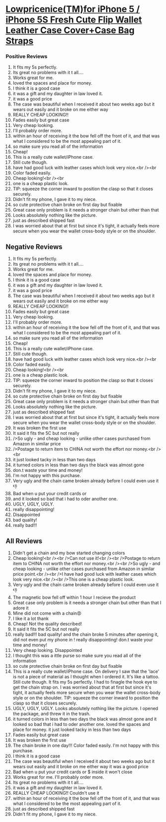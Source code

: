# [Lowpricenice(TM)for iPhone 5 / iPhone 5S Fresh Cute Flip Wallet Leather Case Cover+Case Bag Straps](https://products.checkmycream.com/products/Lowpricenice(TM)for-iPhone-5-iPhone-5S-Fresh-Cute-Flip-Wallet-Leather-Case-Cover+Case-Bag-Straps.html)

### Positive Reviews

<ol>
      <li>It fits my 5s perfectly.</li>
      <li>Its great no problems with it t all....</li>
      <li>Works great for me.  </li>
      <li>loved the spaces and place for money.  </li>
      <li>I think it is a good case</li>
      <li>it was a gift and my daughter in law loved it.</li>
      <li>it was a good price</li>
      <li>The case was beautiful when I received it about two weeks ago but it wears out easily and it broke on me either way</li>
      <li>REALLY CHEAP LOOKING!!  </li>
      <li>Fades easily but great case</li>
      <li>Very cheap looking.</li>
      <li>I&#x27;ll probably order more.</li>
      <li>within an hour of receiving it the bow fell off the front of it, and that was what I considered to be the most appealing part of it.</li>
      <li>so make sure you read all of the information</li>
      <li>Cheap!  </li>
      <li>This is a really cute wallet/iPhone case.</li>
      <li>Still cute though.</li>
      <li>have had good luck with leather cases which look very nice.&lt;br /&gt;&lt;br</li>
      <li>Color faded easily.</li>
      <li>Cheap looking!&lt;br /&gt;&lt;br</li>
      <li>one is a cheap plastic look.</li>
      <li>TIP: squeeze the corner inward to position the clasp so that it closes securely.</li>
      <li>Didn&#x27;t fit my phone, I gave it to my niece.</li>
      <li>so cute protective chain broke on first day but fixable</li>
      <li>Great case only problem is it needs a stronger chain but other than that</li>
      <li>Looks absolutely nothing like the picture.  </li>
      <li>just as described shipped fast</li>
      <li>I was worried about that at first but since it&#x27;s tight, it actually feels more secure when you wear the wallet cross-body style or on the shoulder.</li>
</ol>


<h2>Negative Reviews</h2>
<ol>
<li> It fits my 5s perfectly.</li>
<li> Its great no problems with it t all....</li>
<li> Works great for me.  </li>
<li> loved the spaces and place for money.  </li>
<li> I think it is a good case</li>
<li> it was a gift and my daughter in law loved it.</li>
<li> it was a good price</li>
<li> The case was beautiful when I received it about two weeks ago but it wears out easily and it broke on me either way</li>
<li> REALLY CHEAP LOOKING!!  </li>
<li> Fades easily but great case</li>
<li> Very cheap looking.</li>
<li> I&#x27;ll probably order more.</li>
<li> within an hour of receiving it the bow fell off the front of it, and that was what I considered to be the most appealing part of it.</li>
<li> so make sure you read all of the information</li>
<li> Cheap!  </li>
<li> This is a really cute wallet/iPhone case.</li>
<li> Still cute though.</li>
<li> have had good luck with leather cases which look very nice.&lt;br /&gt;&lt;br</li>
<li> Color faded easily.</li>
<li> Cheap looking!&lt;br /&gt;&lt;br</li>
<li> one is a cheap plastic look.</li>
<li> TIP: squeeze the corner inward to position the clasp so that it closes securely.</li>
<li> Didn&#x27;t fit my phone, I gave it to my niece.</li>
<li> so cute protective chain broke on first day but fixable</li>
<li> Great case only problem is it needs a stronger chain but other than that</li>
<li> Looks absolutely nothing like the picture.  </li>
<li> just as described shipped fast</li>
<li> I was worried about that at first but since it&#x27;s tight, it actually feels more secure when you wear the wallet cross-body style or on the shoulder.</li>
<li> It was broken the first use</li>
<li> It said it fits the 5C but not really</li>
<li> /&gt;So ugly - and cheap looking - unlike other cases purchased from Amazon in similar price</li>
<li> /&gt;Postage to return item to CHINA not worth the effort nor money.&lt;br /&gt;&lt;br</li>
<li> it just looked tacky in less than two days</li>
<li> it turned colors in less than two days the black was almost gone</li>
<li> don.t waste your time and money!</li>
<li> I&#x27;m not happy with this purchase.</li>
<li> Very ugly and the chain came broken already before I could even use it 👎</li>
<li> Bad when u put your credit cards or</li>
<li> and it looked so bad that i had to oder another one.  </li>
<li> UGLY, UGLY, UGLY.  </li>
<li> really disappointing!</li>
<li> Disappointed</li>
<li> bad quality!</li>
<li> really bad!!!</li>
</ol>

<h2>All Reviews</h2>

<ol>
    <li> Didn&#x27;t get a chain and my bow started changing colors</li>
    <li> Cheap looking!&lt;br /&gt;&lt;br /&gt;Can not use it!&lt;br /&gt;&lt;br /&gt;Postage to return item to CHINA not worth the effort nor money.&lt;br /&gt;&lt;br /&gt;So ugly - and cheap looking - unlike other cases purchased from Amazon in similar price point.&lt;br /&gt;&lt;br /&gt;I have had good luck with leather cases which look very nice.&lt;br /&gt;&lt;br /&gt;This one is a cheap plastic look.</li>
    <li> Very ugly and the chain came broken already before I could even use it 👎</li>
    <li> The magnetic bow fell off within 1 hour I recieve the product</li>
    <li> Great case only problem is it needs a stronger chain but other than that I adore it</li>
    <li> Mine did not come with a chain😡</li>
    <li> I like it a lot thank</li>
    <li> Cheap!  Not the quality described!</li>
    <li> It said it fits the 5C but not really</li>
    <li> really bad!!! bad quality! and the chain broke 5 minutes after opening it, did not even put my phone in ! really disappointing! don.t waste your time and money!</li>
    <li> Very cheap looking. Disappointed</li>
    <li> I thought this was a ittle purse so make sure you read all of the information</li>
    <li> so cute protective chain broke on first day but fixable</li>
    <li> This is a really cute wallet/iPhone case. On delivery I saw that the &#x27;lace&#x27; is not a piece of material as I thought when I ordered it. It&#x27;s like a tattoo. Still cute though. It fits my 5s perfectly. I had to finagle the hook eye to get the chain strap on. I was worried about that at first but since it&#x27;s tight, it actually feels more secure when you wear the wallet cross-body style or on the shoulder. TIP: squeeze the corner inward to position the clasp so that it closes securely.</li>
    <li> UGLY, UGLY, UGLY.  Looks absolutely nothing like the picture.  I opened the package, and threw it in the trash.</li>
    <li> it turned colors in less than two days the black was almost gone and it looked so bad that i had to oder another one.  loved the spaces and place for money.  it just looked tacky in less than two days</li>
    <li> Fades easily but great case</li>
    <li> It was broken the first use</li>
    <li> The chain broke in one day!!! Color faded easily. I&#x27;m not happy with this purchase.</li>
    <li> I think it is a good case</li>
    <li> The case was beautiful when I received it about two weeks ago but it wears out easily and it broke on me either way it was a good price</li>
    <li> Bad when u put your credit cards or $ inside it won&#x27;t close</li>
    <li> Works great for me.  I&#x27;ll probably order more.</li>
    <li> Its great no problems with it t all....</li>
    <li> it was a gift and my daughter in law loved it.</li>
    <li> REALLY CHEAP LOOKING!!  Couldn&#x27;t use it</li>
    <li> within an hour of receiving it the bow fell off the front of it, and that was what I considered to be the most appealing part of it.</li>
    <li> just as described shipped fast</li>
    <li> Didn&#x27;t fit my phone, I gave it to my niece.</li>
</ol>




